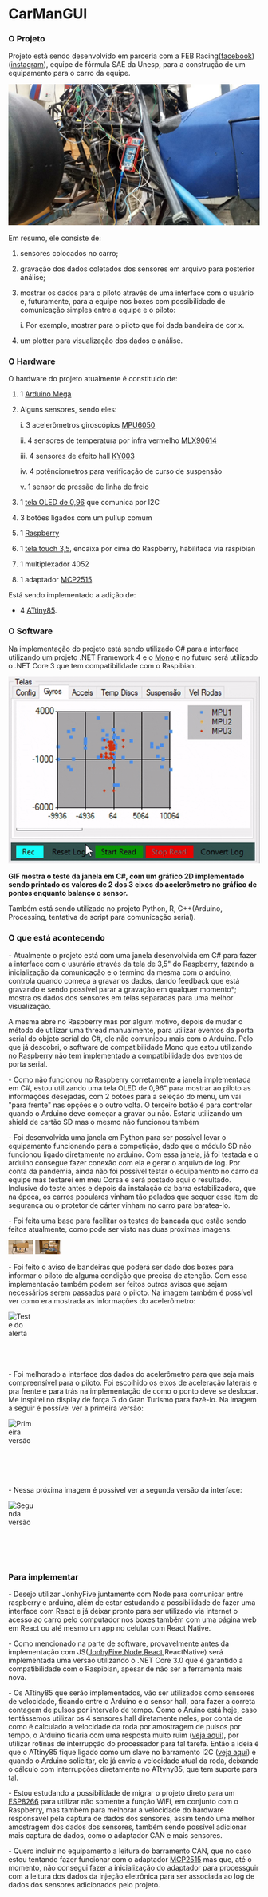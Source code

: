 # CarManGUI

### O Projeto
 
Projeto está sendo desenvolvido em parceria com a FEB Racing([facebook](https://www.facebook.com/equipefebracing))([instagram](https://www.instagram.com/febracing/?hl=pt)), equipe de fórmula SAE da Unesp, para a construção de um equipamento para o carro da equipe.


![Primeiro teste no carro](static%2Fprimeiro_teste_no_carro.jpeg)


Em resumo, ele consiste de:

1. sensores colocados no carro;
2. gravação dos dados coletados dos sensores em arquivo para posterior análise;
3. mostrar os dados para o piloto através de uma interface com o usuário e, futuramente, para a equipe nos boxes com possibilidade de comunicação simples entre a equipe e o piloto:
   
    i. Por exemplo, mostrar para o piloto que foi dada bandeira de cor x.
4. um plotter para visualização dos dados e análise.


### O Hardware
   
O hardware do projeto atualmente é constituido de:

1. 1 [Arduino Mega](https://www.arduino.cc/en/Guide/ArduinoMega2560)
2. Alguns sensores, sendo eles:

   i. 3 acelerômetros giroscópios [MPU6050](https://www.letscontrolit.com/wiki/index.php/MPU6050)

   ii. 4 sensores de temperatura por infra vermelho [MLX90614](https://forum.arduino.cc/index.php?topic=577921.0)

   iii. 4 sensores de efeito hall [KY003](https://www.instructables.com/Arduino-Magnetic-FIELD-Detector-Using-the-KY-003-o/)

   iv. 4 potênciometros para verificação de curso de suspensão
   
    v. 1 sensor de pressão de linha de freio

3. 1 [tela OLED de 0,96](https://randomnerdtutorials.com/guide-for-oled-display-with-arduino/) que comunica por I2C
4. 3 botões ligados com um pullup comum
5. 1 [Raspberry](https://circuitdigest.com/simple-raspberry-pi-projects-for-beginners)
6. 1 [tela touch 3,5](https://www.youtube.com/watch?v=Fj3wq98pd20), encaixa por cima do Raspberry, habilitada via raspibian
7. 1 multiplexador 4052
8. 1 adaptador [MCP2515](https://www.electronicshub.org/arduino-mcp2515-can-bus-tutorial/).
 
  
Está sendo implementado a adição de:
  - 4 [ATtiny85](https://thewanderingengineer.com/2014/02/17/attiny-i2c-slave/).


### O Software

Na implementação do projeto está sendo utilizado C# para a interface utilizando um projeto .NET Framework 4 e o [Mono](https://www.mono-project.com/docs/getting-started/install/linux/#debian-ubuntu-and-derivatives) e no futuro será utilizado o .NET Core 3 que tem compatibilidade com o Raspibian.


![teste_interface_csharpv2.x_animado](static%2Fteste_interface_csharpv2.x_animado.gif)

__GIF mostra o teste da janela em C#, com um gráfico 2D implementado sendo printado os valores de 2 dos 3 eixos do acelerômetro no gráfico de pontos enquanto balanço o sensor.__

Também está sendo utilizado no projeto Python, R, C++(Arduino, Processing, tentativa de script para comunicação serial).


<H3> O que está acontecendo </H3>


<p>- Atualmente o projeto está com uma janela desenvolvida em C# para fazer a interface com o usurário através da tela de 3,5" do Raspberry, fazendo a inicialização da comunicação e o término da mesma com o arduino; controla quando começa a gravar os dados, dando feedback que está gravando e sendo possível parar a gravação em qualquer momento*; mostra os dados dos sensores em telas separadas para uma melhor visualização.
</p>

<p>
A mesma abre no Raspberry mas por algum motivo, depois de mudar o método de utilizar uma thread manualmente, para utilizar eventos da porta serial do objeto serial do C#, ele não comunicou mais com o Arduino. Pelo que já descobri, o software de compatibilidade Mono que estou utilizando no Raspberry não tem implementado a compatibilidade dos eventos de porta serial.
</p>

<p>- Como não funcionou no Raspberry corretamente a janela implementada em C#, estou utilizando uma tela OLED de 0,96" para mostrar ao piloto as informações desejadas, com 2 botões para a seleção do menu, um vai "para frente" nas opções e o outro volta. O terceiro botão é para controlar quando o Arduino deve começar a gravar ou não. Estaria utilizando um shield de cartão SD mas o mesmo não funcionou também
</p>

<p>
- Foi desenvolvida uma janela em Python para ser possível levar o equipamento funcionando para a competição, dado que o módulo SD não funcionou ligado diretamente no arduino. Com essa janela, já foi testada e o arduino consegue fazer conexão com ela e gerar o arquivo de log. Por conta da pandemia, ainda não foi possível testar o equipamento no carro da equipe mas testarei em meu Corsa e será postado aqui o resultado. 
Inclusive do teste antes e depois da instalação da barra estabilizadora, que na época, os carros populares vinham tão pelados que sequer esse item de segurança ou o protetor de cárter vinham no carro para baratea-lo.
</p> 

<p>
 - Foi feita uma base para facilitar os testes de bancada que estão sendo feitos atualmente, como pode ser visto nas duas próximas imagens:
</p>
 
<span><img style="max-width:50px; max-height:50px;" src="https://github.com/gabrielsouza95/CarManGUI/blob/master/base_teste_v1.1_view2.jpeg" alt="Vista frontal da base de testes">
</span>
<span><img style="max-width:50px; max-height:50px;" src="https://github.com/gabrielsouza95/CarManGUI/blob/master/base_teste_v1.1_view6.jpeg" alt="Vista superior da base de testes">
</span>
 
<p>
 - Foi feito o aviso de bandeiras que poderá ser dado dos boxes para informar o piloto de alguma condição que precisa de atenção. Com essa implementação também podem ser feitos outros avisos que sejam necessários serem passados para o piloto. Na imagem também é possível ver como era mostrada as informações do acelerômetro:
</p>
 
<span><img style="max-width:50px; max-height:50px;" src="https://github.com/gabrielsouza95/CarManGUI/blob/master/teste_alerta_bandeiras.gif" alt="Teste do alerta de bandeiras">
</span>
 
 <p>
 - Foi melhorado a interface dos dados do acelerômetro para que seja mais compreensível para o piloto. Foi escolhido os eixos de aceleração laterais e pra frente e para trás na implementação de como o ponto deve se deslocar. Me inspirei no display de força G do Gran Turismo para fazê-lo. Na imagem a seguir é possível ver a primeira versão:
</p>
 
<span><img style="max-width:50px; max-height:50px;" src="https://github.com/gabrielsouza95/CarManGUI/blob/master/teste_UI_acelerometro_1.0.gif" alt="Primeira versão da UI do acelerômetro">
</span>
 
 <p>
 - Nessa próxima imagem é possível ver a segunda versão da interface:
</p>
 
 <span><img style="max-width:50px; max-height:50px;" src="https://github.com/gabrielsouza95/CarManGUI/blob/master/teste_UI_acelerometro_1.1.gif" alt="Segunda versão da UI do acelerômetro">
</span>
 
 
<H3> Para implementar </H3>
<p>- Desejo utilizar JonhyFive juntamente com Node para comunicar entre raspberry e arduino, além de estar estudando a possibilidade de fazer uma interface com React e já deixar pronto para ser utilizado via internet o acesso ao carro pelo computador nos boxes também com uma página web em React ou até mesmo um app no celular com React Native.
</p>
<p>- Como mencionado na parte de software, provavelmente antes da implementação com JS(<a href="http://johnny-five.io/">JonhyFive</a>,<a href ="https://www.instructables.com/NodeJs-and-Arduino/">Node</a>,<a href="https://awot.net/en/guide/tutorial.html">React</a>,ReactNative) será implementada uma versão utilizando o .NET Core 3.0 que é garantido a compatibilidade com o Raspibian, apesar de não ser a ferramenta mais nova.
</p>
<p>- Os ATtiny85 que serão implementados, vão ser utilizados como sensores de velocidade, ficando entre o Arduino e o sensor hall, para fazer a correta contagem de pulsos por intervalo de tempo. Como o Aruino está hoje, caso tentássemos utilizar os 4 sensores hall diretamente neles, por conta de como é calculado a velocidade da roda por amostragem de pulsos por tempo, o Arduino ficaria com uma resposta muito ruim (<a href="https://forum.arduino.cc/index.php?topic=519300.0">veja aqui</a>), por utilizar rotinas de interrupção do processador para tal tarefa. Então a ideia é que o ATtiny85 fique ligado como um slave no barramento I2C (<a href="https://thewanderingengineer.com/2014/02/17/attiny-i2c-slave/">veja aqui</a>) e quando o Arduino solicitar, ele já envie a velocidade atual da roda, deixando o cálculo com interrupções diretamente no ATtyny85, que tem suporte para tal.
</p>
<p>- Estou estudando a possibilidade de migrar o projeto direto para um <a href="https://github.com/esp8266/Arduino">ESP8266</a> para utilizar não somente a função WiFi, em conjunto com o Raspberry, mas também para melhorar a velocidade do hardware responsável pela captura de dados dos sensores, assim tendo uma melhor amostragem dos dados dos sensores, também sendo possível adicionar mais captura de dados, como o adaptador CAN e mais sensores.
</p>
<p>- Quero incluir no equipamento a leitura do barramento CAN, que no caso estou tentando fazer funcionar com o adaptador <a href="https://www.electronicshub.org/arduino-mcp2515-can-bus-tutorial/">MCP2515</a> mas que, até o momento, não consegui fazer a inicialização do adaptador para processguir com a leitura dos dados da injeção eletrônica para ser associada ao log de dados dos sensores adicionados pelo projeto.
</p>
</body>
